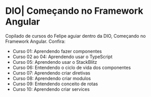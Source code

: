 # DIO| Começando no Framework Angular
Copilado de cursos do Felipe aguiar dentro da DIO, Começando no Framework Angular. Confira:
- Curso 01: Aprendendo fazer componentes
- Curso 02 ao 04: Aprendendo usar o TypeScript
- Curso 05: Aprendendo usar o StackBlitz
- Curso 06: Entendendo o ciclo de vida dos componentes
- Curso 07: Aprendendo criar diretivas
- Curso 08: Aprendendo criar modulos
- Curso 09: Entendendo conceito de rotas 
- Curso 10: Aprendendo criar services
